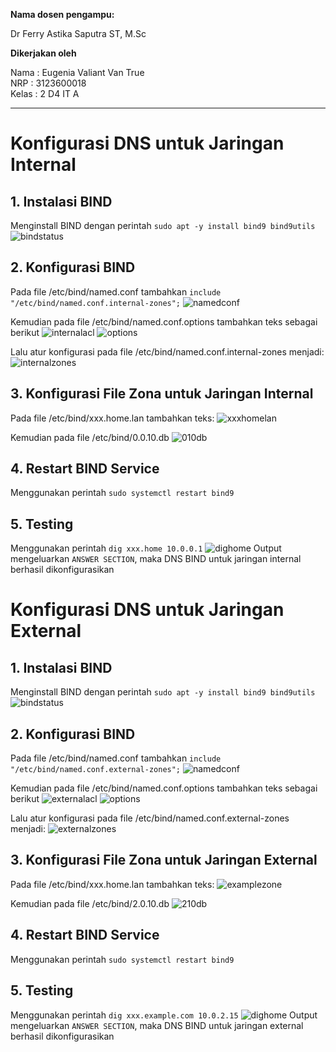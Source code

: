 **Nama dosen pengampu:**

Dr Ferry Astika Saputra ST, M.Sc

**Dikerjakan oleh**

Nama	: Eugenia Valiant Van True  
NRP		: 3123600018  
Kelas	: 2 D4 IT A  

---

# **Konfigurasi DNS untuk Jaringan Internal**
## 1. Instalasi BIND
Menginstall BIND dengan perintah `sudo apt -y install bind9 bind9utils`
![bindstatus](/TugasDNS/img/bindstatus.png)

## 2. Konfigurasi BIND
Pada file /etc/bind/named.conf tambahkan `include "/etc/bind/named.conf.internal-zones";`
![namedconf](/TugasDNS/img/namedconf.png)

Kemudian pada file /etc/bind/named.conf.options tambahkan teks sebagai berikut
![internalacl](/TugasDNS/img/internalacl.png)
![options](/TugasDNS/img/options.png)

Lalu atur konfigurasi pada file /etc/bind/named.conf.internal-zones menjadi:
![internalzones](/TugasDNS/img/internalzones.png)

## 3. Konfigurasi File Zona untuk Jaringan Internal
Pada file /etc/bind/xxx.home.lan tambahkan teks:
![xxxhomelan](/TugasDNS//img/xxxhomelan.png)

Kemudian pada file /etc/bind/0.0.10.db
![010db](/TugasDNS/img/010db.png)

## 4. Restart BIND Service
Menggunakan perintah `sudo systemctl restart bind9`

## 5. Testing
Menggunakan perintah `dig xxx.home 10.0.0.1`
![dighome](/TugasDNS/img/dighome.png)
Output mengeluarkan `ANSWER SECTION`, maka DNS BIND untuk jaringan internal berhasil dikonfigurasikan


# **Konfigurasi DNS untuk Jaringan External**
## 1. Instalasi BIND
Menginstall BIND dengan perintah `sudo apt -y install bind9 bind9utils`
![bindstatus](/TugasDNS/img/bindstatus.png)

## 2. Konfigurasi BIND
Pada file /etc/bind/named.conf tambahkan `include "/etc/bind/named.conf.external-zones";`
![namedconf](/TugasDNS/img/namedconf.png)

Kemudian pada file /etc/bind/named.conf.options tambahkan teks sebagai berikut
![externalacl](/TugasDNS/img/externalacl.png)
![options](/TugasDNS/img/options.png)

Lalu atur konfigurasi pada file /etc/bind/named.conf.external-zones menjadi:
![externalzones](/TugasDNS/img/externalzones.png)

## 3. Konfigurasi File Zona untuk Jaringan External
Pada file /etc/bind/xxx.home.lan tambahkan teks:
![examplezone](/TugasDNS/img/examplezone.png)

Kemudian pada file /etc/bind/2.0.10.db
![210db](/TugasDNS/img/210db.png)

## 4. Restart BIND Service
Menggunakan perintah `sudo systemctl restart bind9`

## 5. Testing
Menggunakan perintah `dig xxx.example.com 10.0.2.15`
![dighome](/TugasDNS/img/dighome.png)
Output mengeluarkan `ANSWER SECTION`, maka DNS BIND untuk jaringan external berhasil dikonfigurasikan

